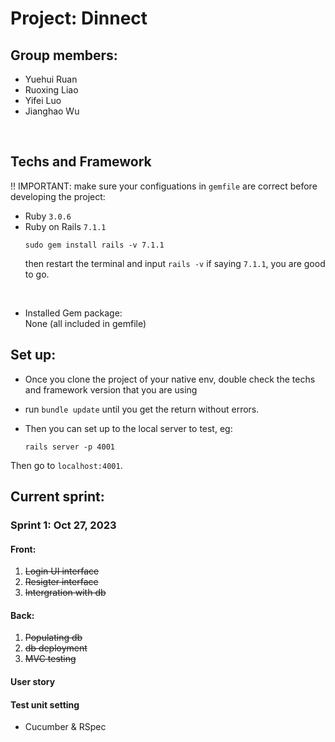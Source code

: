 # Project: Dinnect 
## Group members:
- Yuehui Ruan
- Ruoxing Liao
- Yifei Luo
- Jianghao Wu
<br>

## Techs and Framework
!! IMPORTANT: make sure your configuations in `gemfile` are correct before developing the project:
- Ruby `3.0.6` <br>
- Ruby on Rails `7.1.1`
  ```
  sudo gem install rails -v 7.1.1
  ```
  then restart the terminal and input
  `rails -v` if saying `7.1.1`, you are good to go.
<br>

- Installed Gem package:<br>
  None (all included in gemfile)
   <br>


## Set up:
- Once you clone the project of your native env, double check the techs and framework version that you are using
- run `bundle update` until you get the return without errors.
- Then you can set up to the local server to test, eg:

  ```
  rails server -p 4001
  ```
Then go to `localhost:4001`. 

## Current sprint:
### Sprint 1: Oct 27, 2023
#### Front:
1.  <del> Login UI interface </del>
2. <del>Resigter interface</del>
3. <del>Intergration with db</del>

#### Back: 
1. <del>Populating db</del>
2. <del>db deployment</del>
3. <del>MVC testing</del>

#### User story

#### Test unit setting
- Cucumber & RSpec
